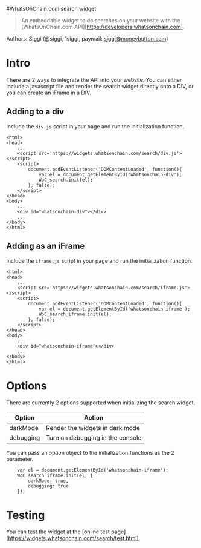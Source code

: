 #WhatsOnChain.com search widget
> An embeddable widget to do searches on your website with the [WhatsOnChain.com API][https://developers.whatsonchain.com].

Authors: Siggi (@siggi, 1siggi, paymail: siggi@moneybutton.com)

# Intro

There are 2 ways to integrate the API into your website. You can either include a javascript file and render the search widget directly onto a DIV, or you can create an iFrame in a DIV.

## Adding to a div

Include the `div.js` script in your page and run the initialization function.

```
<html>
<head>
    ...
    <script src='https://widgets.whatsonchain.com/search/div.js'></script>
    <script>
        document.addEventListener('DOMContentLoaded', function(){
            var el = document.getElementById('whatsonchain-div');
            WoC_search.init(el);
        }, false);
    </script>
</head>
<body>
    ...
    <div id="whatsonchain-div"></div>
    ...
</body>
</html>
```

## Adding as an iFrame

Include the `iframe.js` script in your page and run the initialization function.

```
<html>
<head>
    ...
    <script src='https://widgets.whatsonchain.com/search/iframe.js'></script>
    <script>
        document.addEventListener('DOMContentLoaded', function(){
            var el = document.getElementById('whatsonchain-iframe');
            WoC_search_iframe.init(el);
        }, false);
    </script>
</head>
<body>
    ...
    <div id="whatsonchain-iframe"></div>
    ...
</body>
</html>
```

# Options

There are currently 2 options supported when initializing the search widget.

Option | Action
--------- | ----------
darkMode | Render the widgets in dark mode
debugging | Turn on debugging in the console

You can pass an option object to the initialization functions as the 2 parameter.
```
    var el = document.getElementById('whatsonchain-iframe');
    WoC_search_iframe.init(el, {
        darkMode: true,
        debugging: true
    });
```

# Testing

You can test the widget at the [online test page][https://widgets.whatsonchain.com/search/test.html].
